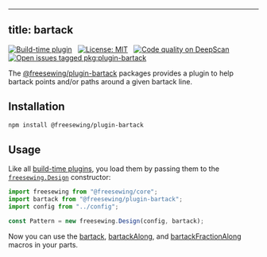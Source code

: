 ***

## title: bartack

[![Build-time plugin](https://img.shields.io/badge/Type-build--time-purple.svg)](/plugins)
 
[![License: MIT](https://img.shields.io/npm/l/@freesewing/plugin-bartack.svg?label=License)](https://www.npmjs.com/package/@freesewing/plugin-bartack)
 
[![Code quality on DeepScan](https://deepscan.io/api/teams/2114/projects/2993/branches/23256/badge/grade.svg)](https://deepscan.io/dashboard#view=project\&tid=2114\&pid=2993\&bid=23256)
 
[![Open issues tagged pkg:plugin-bartack](https://img.shields.io/github/issues/freesewing/freesewing/pkg:plugin-bartack.svg?label=Issues)](https://github.com/freesewing/freesewing/issues?q=is%3Aissue+is%3Aopen+label%3Apkg%3Aplugin-bartack)

The [@freesewing/plugin-bartack](/reference/packages/plugin-bartack) packages provides a plugin to help bartack points and/or paths around a given bartack line.

## Installation

```bash
npm install @freesewing/plugin-bartack
```

## Usage

Like all [build-time plugins](/guides/plugins/#build-time-plugins), you load them
by passing them to the [`freesewing.Design`](/reference/api#design) constructor:

```js
import freesewing from "@freesewing/core";
import bartack from "@freesewing/plugin-bartack";
import config from "../config";

const Pattern = new freesewing.Design(config, bartack);
```

Now you can use the
[bartack](/reference/macros/bartack/),
[bartackAlong](/reference/macros/bartackalong/), and
[bartackFractionAlong](/reference/macros/bartackfractionalong/) macros in your parts.
